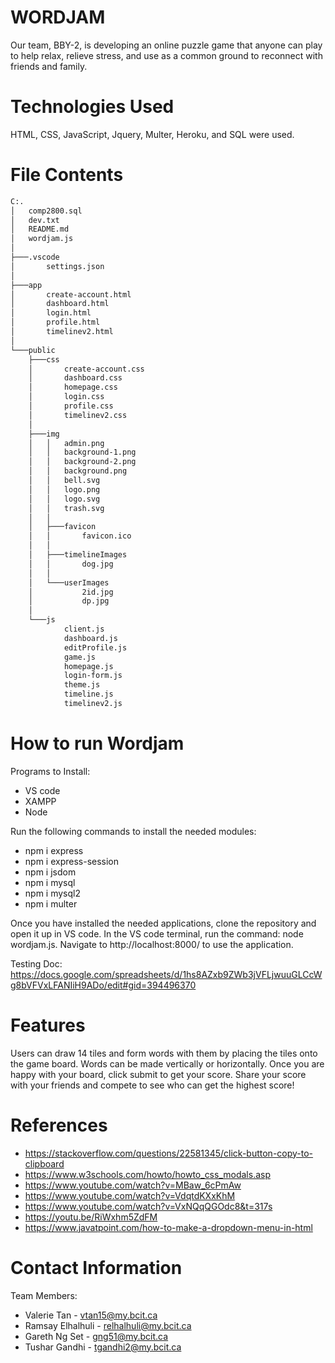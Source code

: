 # WORDJAM
Our team, BBY-2, is developing an online puzzle game that anyone can play to help relax, relieve stress, and use as a common ground to reconnect with friends and family.

# Technologies Used
HTML, CSS, JavaScript, Jquery, Multer, Heroku, and SQL were used.

# File Contents 
```bash
C:.
│   comp2800.sql
│   dev.txt
│   README.md
│   wordjam.js
│
├───.vscode
│       settings.json
│
├───app
│       create-account.html
│       dashboard.html
│       login.html
│       profile.html
│       timelinev2.html
│
└───public
    ├───css
    │       create-account.css
    │       dashboard.css
    │       homepage.css
    │       login.css
    │       profile.css
    │       timelinev2.css
    │
    ├───img
    │   │   admin.png
    │   │   background-1.png
    │   │   background-2.png
    │   │   background.png
    │   │   bell.svg
    │   │   logo.png
    │   │   logo.svg
    │   │   trash.svg
    │   │
    │   ├───favicon
    │   │       favicon.ico
    │   │
    │   ├───timelineImages
    │   │       dog.jpg
    │   │
    │   └───userImages
    │           2id.jpg
    │           dp.jpg
    │
    └───js
            client.js
            dashboard.js
            editProfile.js
            game.js
            homepage.js
            login-form.js
            theme.js
            timeline.js
            timelinev2.js
```

# How to run Wordjam
Programs to Install: 
* VS code
* XAMPP
* Node

Run the following commands to install the needed modules:
* npm i express
* npm i express-session
* npm i jsdom
* npm i mysql
* npm i mysql2
* npm i multer

Once you have installed the needed applications, clone the repository and open it up in VS code.  In the VS code terminal, run the command: node wordjam.js.  Navigate to http://localhost:8000/ to use the application.

Testing Doc: https://docs.google.com/spreadsheets/d/1hs8AZxb9ZWb3jVFLjwuuGLCcWg8bVFVxLFANIiH9ADo/edit#gid=394496370

# Features
Users can draw 14 tiles and form words with them by placing the tiles onto the game board.  Words can be made vertically or horizontally.  Once you are happy with your board, click submit to get your score.  Share your score with your friends and compete to see who can get the highest score!

# References
* https://stackoverflow.com/questions/22581345/click-button-copy-to-clipboard
* https://www.w3schools.com/howto/howto_css_modals.asp
* https://www.youtube.com/watch?v=MBaw_6cPmAw
* https://www.youtube.com/watch?v=VdqtdKXxKhM
* https://www.youtube.com/watch?v=VxNQqQGOdc8&t=317s
* https://youtu.be/RiWxhm5ZdFM
* https://www.javatpoint.com/how-to-make-a-dropdown-menu-in-html

# Contact Information
Team Members:
* Valerie Tan - vtan15@my.bcit.ca
* Ramsay Elhalhuli - relhalhuli@my.bcit.ca
* Gareth Ng Set - gng51@my.bcit.ca
* Tushar Gandhi - tgandhi2@my.bcit.ca



